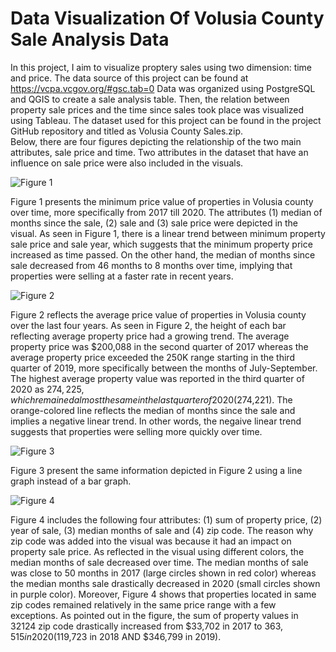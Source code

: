 # Data Visualization Of Volusia County Sale Analysis Data

In this project, I aim to visualize proptery sales using two dimension: time and price. The data source of this project can be found at https://vcpa.vcgov.org/#gsc.tab=0 Data was organized using PostgreSQL and QGIS to create a sale analysis table. Then, the relation between property sale prices and the time since sales took place was visualized using Tableau. The dataset used for this project can be found in the project GitHub repository and titled as Volusia County Sales.zip.   
Below, there are four figures depicting the relationship of the two main attributes, sale price and time. Two attributes in the dataset that have an influence on sale price were also included in the visuals. 

![Figure 1](https://user-images.githubusercontent.com/82909354/116007793-79854800-a5df-11eb-97e6-c79e054c2e04.png)

Figure 1 presents the minimum price value of properties in Volusia county over time, more specifically from 2017 till 2020. The attributes (1) median of months since the sale, (2) sale and (3) sale price were depicted in the visual. As seen in Figure 1, there is a linear trend between minimum property sale price and sale year, which suggests that the minimum property price increased as time passed. On the other hand, the median of months since sale decreased from 46 months to 8 months over time, implying that properties were selling at a faster rate in recent years.  

![Figure 2](https://user-images.githubusercontent.com/82909354/116007805-81dd8300-a5df-11eb-88b9-cd93b95932d2.png)

Figure 2 reflects the average price value of properties in Volusia county over the last four years. As seen in Figure 2, the height of each bar reflecting average property price had a growing trend. The average property price was $200,088 in the second quarter of 2017 whereas the average property price exceeded the 250K range starting in the third quarter of 2019, more specifically between the months of July-September. The highest average property value was reported in the third quarter of 2020 as $274,225, which remained almost the same in the last quarter of 2020 ($274,221). The orange-colored line reflects the median of months since the sale and implies a negative linear trend. In other words, the negaive linear trend suggests that properties were selling more quickly over time. 

![Figure 3](https://user-images.githubusercontent.com/82909354/116007810-86a23700-a5df-11eb-821f-72603a2ee411.png)

Figure 3 present the same information depicted in Figure 2 using a line graph instead of a bar graph. 

![Figure 4](https://user-images.githubusercontent.com/82909354/116007815-899d2780-a5df-11eb-992f-4bfe4e650b43.png)

Figure 4 includes the following four attributes: (1) sum of property price, (2) year of sale, (3) median months of sale and (4) zip code. The reason why zip code was added into the visual was because it had an impact on property sale price. As reflected in the visual using different colors, the median months of sale decreased over time.  The median months of sale was close to 50 months in 2017 (large circles shown in red color) whereas the median months sale drastically decreased in 2020 (small circles shown in purple color). Moreover, Figure 4 shows that properties located in same zip codes remained relatively in the same price range with a few exceptions. As pointed out in the figure, the sum of property values in 32124 zip code drastically increased from $33,702 in 2017 to $363,515 in 2020 ($119,723 in 2018 AND $346,799 in 2019). 


